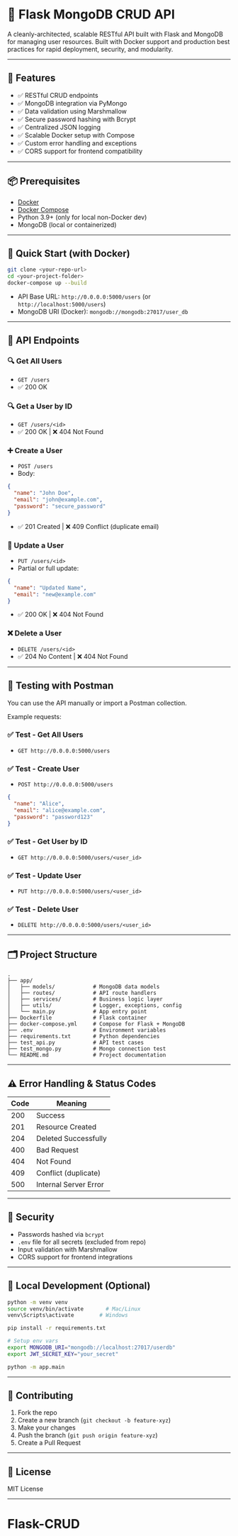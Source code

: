# 🚀 Flask MongoDB CRUD API

A cleanly-architected, scalable RESTful API built with Flask and MongoDB for managing user resources. Built with Docker support and production best practices for rapid deployment, security, and modularity.

---

## 🔧 Features

- ✅ RESTful CRUD endpoints
- ✅ MongoDB integration via PyMongo
- ✅ Data validation using Marshmallow
- ✅ Secure password hashing with Bcrypt
- ✅ Centralized JSON logging
- ✅ Scalable Docker setup with Compose
- ✅ Custom error handling and exceptions
- ✅ CORS support for frontend compatibility

---

## 📦 Prerequisites

- [Docker](https://docs.docker.com/get-docker/)
- [Docker Compose](https://docs.docker.com/compose/)
- Python 3.9+ (only for local non-Docker dev)
- MongoDB (local or containerized)

---

## 🚀 Quick Start (with Docker)

```bash
git clone <your-repo-url>
cd <your-project-folder>
docker-compose up --build
```

- API Base URL: `http://0.0.0.0:5000/users` (or `http://localhost:5000/users`)
- MongoDB URI (Docker): `mongodb://mongodb:27017/user_db`

---

## 📮 API Endpoints

### 🔍 Get All Users
- `GET /users`
- ✅ 200 OK

### 🔍 Get a User by ID
- `GET /users/<id>`
- ✅ 200 OK | ❌ 404 Not Found

### ➕ Create a User
- `POST /users`
- Body:
```json
{
  "name": "John Doe",
  "email": "john@example.com",
  "password": "secure_password"
}
```
- ✅ 201 Created | ❌ 409 Conflict (duplicate email)

### 🔄 Update a User
- `PUT /users/<id>`
- Partial or full update:
```json
{
  "name": "Updated Name",
  "email": "new@example.com"
}
```
- ✅ 200 OK | ❌ 404 Not Found

### ❌ Delete a User
- `DELETE /users/<id>`
- ✅ 204 No Content | ❌ 404 Not Found

---

## 🧪 Testing with Postman

You can use the API manually or import a Postman collection.

Example requests:

### ✅ Test - Get All Users
- `GET http://0.0.0.0:5000/users`

### ✅ Test - Create User
- `POST http://0.0.0.0:5000/users`
```json
{
  "name": "Alice",
  "email": "alice@example.com",
  "password": "password123"
}
```

### ✅ Test - Get User by ID
- `GET http://0.0.0.0:5000/users/<user_id>`

### ✅ Test - Update User
- `PUT http://0.0.0.0:5000/users/<user_id>`

### ✅ Test - Delete User
- `DELETE http://0.0.0.0:5000/users/<user_id>`

---

## 🗂 Project Structure

```
.
├── app/
│   ├── models/            # MongoDB data models
│   ├── routes/            # API route handlers
│   ├── services/          # Business logic layer
│   ├── utils/             # Logger, exceptions, config
│   └── main.py            # App entry point
├── Dockerfile             # Flask container
├── docker-compose.yml     # Compose for Flask + MongoDB
├── .env                   # Environment variables
├── requirements.txt       # Python dependencies
├── test_api.py            # API test cases
├── test_mongo.py          # Mongo connection test
└── README.md              # Project documentation
```

---

## ⚠️ Error Handling & Status Codes

| Code | Meaning                  |
|------|--------------------------|
| 200  | Success                  |
| 201  | Resource Created         |
| 204  | Deleted Successfully     |
| 400  | Bad Request              |
| 404  | Not Found                |
| 409  | Conflict (duplicate)     |
| 500  | Internal Server Error    |

---

## 🔐 Security

- Passwords hashed via `bcrypt`
- `.env` file for all secrets (excluded from repo)
- Input validation with Marshmallow
- CORS support for frontend integrations

---

## 🧪 Local Development (Optional)

```bash
python -m venv venv
source venv/bin/activate       # Mac/Linux
venv\Scripts\activate        # Windows

pip install -r requirements.txt

# Setup env vars
export MONGODB_URI="mongodb://localhost:27017/userdb"
export JWT_SECRET_KEY="your_secret"

python -m app.main
```

---

## 🤝 Contributing

1. Fork the repo
2. Create a new branch (`git checkout -b feature-xyz`)
3. Make your changes
4. Push the branch (`git push origin feature-xyz`)
5. Create a Pull Request

---

## 📜 License

MIT License

---

# Flask-CRUD
